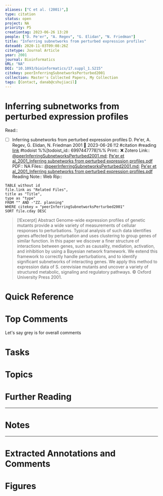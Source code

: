```yaml
---
aliases: ["C et al. (2001)",]
type: citation
status: open
project: NA
priority: P5
creationtag: 2023-06-26 13:20
people: ["D. Pe'er", "A. Regev", "G. Elidan", "N. Friedman"]
title: "Inferring subnetworks from perturbed expression profiles"
dateadd: 2020-11-03T09:08:26Z
citetype: Journal Article
year: 2001
journal: Bioinformatics
URL: "NA"
DOI: "10.1093/bioinformatics/17.suppl_1.S215"
citekey: peerInferringSubnetworksPerturbed2001
collection: Master's Collected Papers, My Collection
tags: [Contact, danab@cshujiacil]
---
```


# Inferring subnetworks from perturbed expression profiles
Read:: 
- [ ] Inferring subnetworks from perturbed expression profiles D. Pe'er, A. Regev, G. Elidan, N. Friedman 2001 🛫 2023-06-26 !!2 #citation #reading [link](https://todoist.com/showTask?id=6997447778) #todoist %%[todoist_id:: 6997447778]%%
Print::  ❌
Zotero Link:: [@peerInferringSubnetworksPerturbed2001.md](zotero://open-pdf/library/items/E9AEFK8B); [Pe'er et al_2001_Inferring subnetworks from perturbed expression profiles.pdf](zotero://open-pdf/library/items/PMTIVTJ7)
PDF:: NA
Files:: [@peerInferringSubnetworksPerturbed2001.md](file:///G:%5CMy%20Drive%5CObsidian%5CObsidian%5CCharlie%20Vault%5CMDnotes%5C@peerInferringSubnetworksPerturbed2001.md); [Pe'er et al_2001_Inferring subnetworks from perturbed expression profiles.pdf](file:///C:%5CUsers%5Cmichaelt%5CInsync%5Cm@tarlton.info%5CGoogle%20Drive%5C06.%20Zotero%5Cstorage_new%5CBioinformatics_2001%5CPe'er%20et%20al_2001_Inferring%20subnetworks%20from%20perturbed%20expression%20profiles.pdf)
Reading Note:: 
Web Rip:: 

```dataview
TABLE without id
file.link as "Related Files",
title as "Title",
type as "type"
FROM "" AND -"ZZ. planning"
WHERE citekey = "peerInferringSubnetworksPerturbed2001" 
SORT file.cday DESC
```


> [!Excerpt] Abstract
> Genome-wide expression profiles of genetic mutants provide a wide variety of measurements of cellular responses to perturbations. Typical analysis of such data identifies genes affected by perturbation and uses clustering to group genes of similar function. In this paper we discover a finer structure of interactions between genes, such as causality, mediation, activation, and inhibition by using a Bayesian network framework. We extend this framework to correctly handle perturbations, and to identify significant subnetworks of interacting genes. We apply this method to expression data of S. cerevisiae mutants and uncover a variety of structured metabolic, signaling and regulatory pathways. © Oxford University Press 2001.


# Quick Reference

# Top Comments
Let's say grey is for overall comments
 

# Tasks

# Topics


# Further Reading 
 

----
# Notes


----
# Extracted Annotations and Comments


# Figures